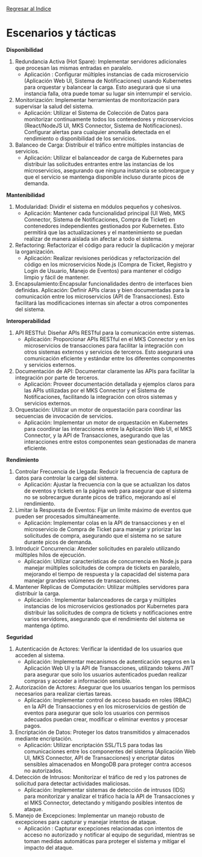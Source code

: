 [Regresar al Indice](../proyecto.md)

# Escenarios y tácticas

**Disponibilidad**
1. Redundancia Activa (Hot Spare):
Implementar servidores adicionales que procesan las mismas entradas en paralelo.
    * Aplicación : Configurar múltiples instancias de cada microservicio (Aplicación Web UI, Sistema de Notificaciones) usando Kubernetes para orquestar y balancear la carga. Esto asegurará que si una instancia falla, otra puede tomar su lugar sin interrumpir el servicio.
2. Monitorización: Implementar herramientas de monitorización para supervisar la salud del sistema.
    * Aplicación: Utilizar el Sistema de Colección de Datos para monitorizar continuamente todos los contenedores y microservicios (React/NodeJS UI, MKS Connector, Sistema de Notificaciones). Configurar alertas para cualquier anomalía detectada en el rendimiento o disponibilidad de los servicios.
3. Balanceo de Carga: Distribuir el tráfico entre múltiples instancias de servicios.
    *  Aplicación: Utilizar el balanceador de carga de Kubernetes para distribuir las solicitudes entrantes entre las instancias de los microservicios, asegurando que ninguna instancia se sobrecargue y que el servicio se mantenga disponible incluso durante picos de demanda.
    
**Mantenibilidad**
1. Modularidad: Dividir el sistema en módulos pequeños y cohesivos.
    * Aplicación: Mantener cada funcionalidad principal (UI Web, MKS Connector, Sistema de Notificaciones, Compra de Ticket) en contenedores independientes gestionados por Kubernetes. Esto permitirá que las actualizaciones y el mantenimiento se puedan realizar de manera aislada sin afectar a todo el sistema.
2. Refactoring: Refactorizar el código para reducir la duplicación y mejorar la organización.
    * Aplicación: Realizar revisiones periódicas y refactorización del código en los microservicios Node.js (Compra de Ticket, Registro y Login de Usuario, Manejo de Eventos) para mantener el código limpio y fácil de mantener.
3. Encapsulamiento:Encapsular funcionalidades dentro de interfaces bien definidas.
Aplicación: Definir APIs claras y bien documentadas para la comunicación entre los microservicios (API de Transacciones). Esto facilitará las modificaciones internas sin afectar a otros componentes del sistema.

**Interoperabilidad** 
1. API RESTful: Diseñar APIs RESTful para la comunicación entre sistemas.
    * Aplicación: Proporcionar APIs RESTful en el MKS Connector y en los microservicios de transacciones para facilitar la integración con otros sistemas externos y servicios de terceros. Esto asegurará una comunicación eficiente y estándar entre los diferentes componentes y servicios externos.
2. Documentación de API: Documentar claramente las APIs para facilitar la integración por parte de terceros.
    * Aplicación: Proveer documentación detallada y ejemplos claros para las APIs utilizadas por el MKS Connector y el Sistema de Notificaciones, facilitando la integración con otros sistemas y servicios externos.
3. Orquestación: Utilizar un motor de orquestación para coordinar las secuencias de invocación de servicios.
    * Aplicación: Implementar un motor de orquestación en Kubernetes para coordinar las interacciones entre la Aplicación Web UI, el MKS Connector, y la API de Transacciones, asegurando que las interacciones entre estos componentes sean gestionadas de manera eficiente.
    
**Rendimiento** 
1. Controlar Frecuencia de Llegada: Reducir la frecuencia de captura de datos para controlar la carga del sistema.
    * Aplicación: Ajustar la frecuencia con la que se actualizan los datos de eventos y tickets en la página web para asegurar que el sistema no se sobrecargue durante picos de tráfico, mejorando así el rendimiento.
2. Limitar la Respuesta de Eventos: Fijar un límite máximo de eventos que pueden ser procesados simultáneamente.
    *  Aplicación: Implementar colas en la API de transacciones y en el microservicio de Compra de Ticket para manejar y priorizar las solicitudes de compra, asegurando que el sistema no se sature durante picos de demanda.
3. Introducir Concurrencia: Atender solicitudes en paralelo utilizando múltiples hilos de ejecución.
    * Aplicación: Utilizar características de concurrencia en Node.js para manejar múltiples solicitudes de compra de tickets en paralelo, mejorando el tiempo de respuesta y la capacidad del sistema para manejar grandes volúmenes de transacciones.
4.  Mantener Réplicas de Computación:  Utilizar múltiples servidores para distribuir la carga.
    * Aplicación : Implementar balanceadores de carga y múltiples instancias de los microservicios gestionados por Kubernetes para distribuir las solicitudes de compra de tickets y notificaciones entre varios servidores, asegurando que el rendimiento del sistema se mantenga óptimo.

**Seguridad** 
1. Autenticación de Actores: Verificar la identidad de los usuarios que acceden al sistema.
    * Aplicación: Implementar mecanismos de autenticación seguros en la Aplicación Web UI y la API de Transacciones, utilizando tokens JWT para asegurar que solo los usuarios autenticados puedan realizar compras y acceder a información sensible.
2.  Autorización de Actores: Asegurar que los usuarios tengan los permisos necesarios para realizar ciertas tareas.
    * Aplicación: Implementar control de acceso basado en roles (RBAC) en la API de Transacciones y en los microservicios de gestión de eventos para asegurar que solo los usuarios con permisos adecuados puedan crear, modificar o eliminar eventos y procesar pagos.
3.  Encriptación de Datos: Proteger los datos transmitidos y almacenados mediante encriptación.
    * Aplicación: Utilizar encriptación SSL/TLS para todas las comunicaciones entre los componentes del sistema (Aplicación Web UI, MKS Connector, API de Transacciones) y encriptar datos sensibles almacenados en MongoDB para proteger contra accesos no autorizados.
4. Detección de Intrusos: Monitorizar el tráfico de red y los patrones de solicitud para detectar actividades maliciosas.
    * Aplicación: Implementar sistemas de detección de intrusos (IDS) para monitorizar y analizar el tráfico hacia la API de Transacciones y el MKS Connector, detectando y mitigando posibles intentos de ataque.
5. Manejo de Excepciones: Implementar un manejo robusto de excepciones para capturar y manejar intentos de ataque.
    * Aplicación : Capturar excepciones relacionadas con intentos de acceso no autorizado y notificar al equipo de seguridad, mientras se toman medidas automáticas para proteger el sistema y mitigar el impacto del ataque.
    